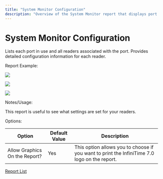 ```yaml
---
title: "System Monitor Configuration"
description: "Overview of the System Monitor report that displays port usage, reader details, and configuration options with visual examples."
---
```


# System Monitor Configuration

Lists each port in use and all readers associated with the port. Provides detailed configuration information for each reader.

Report Example:

![](/img/System_Monitor_1.gif)

![](/img/System_Monitor_1.gif)

![](/img/System_Monitor_3.gif)

Notes/Usage:

This report is useful to see what settings are set for your readers.

Options:

| Option                        | Default Value | Description                                                                                  |
| ----------------------------- | ------------- | -------------------------------------------------------------------------------------------- |
| Allow Graphics On the Report? | Yes           | This option allows you to choose if you want to print the InfiniTime 7.0 logo on the report. |

[Report List](../Report_List.md)
